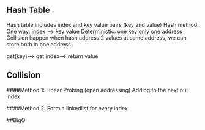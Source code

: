 ## Hash Table
Hash table includes index and key value pairs (key and value)
Hash method:
    One way: index --> key value 
    Deterministic: one key only one address 
Collision happen when hash address 2 values at same address,
we can store both in one address.

get(key)--> get index--> return value 

## Collision 
####Method 1: Linear Probing (open addressing)
Adding to the next null index 

####Method 2: 
Form a linkedlist for every index

##BigO

